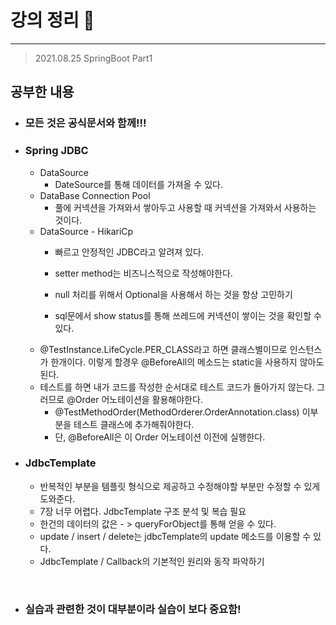 # 강의 정리 🚀
___

> 2021.08.25 SpringBoot Part1

## 공부한 내용

- ### 모든 것은 공식문서와 함께!!! ###

- ### Spring JDBC ###

    - DataSource 
        - DateSource를 통해 데이터를 가져올 수 있다.
    - DataBase Connection Pool
        - 풀에 커넥션을 가져와서 쌓아두고 사용할 때 커넥션을 가져와서 사용하는 것이다.
    - DataSource - HikariCp
        - 빠르고 안정적인 JDBC라고 알려져 있다.
        - setter method는 비즈니스적으로 작성해야한다.

        - null 처리를 위해서 Optional을 사용해서 하는 것을 항상 고민하기
        - sql문에서 show status를 통해 쓰레드에 커넥션이 쌓이는 것을 확인할 수 있다.
    - @TestInstance.LifeCycle.PER_CLASS라고 하면 클래스별이므로 인스턴스가 한개이다. 이렇게 할경우 @BeforeAll의 메소드는 static을 사용하지 않아도 된다.
    - 테스트를 하면 내가 코드를 작성한 순서대로 테스트 코드가 돌아가지 않는다. 그러므로 @Order 어노테이션을 활용해야한다.
        - @TestMethodOrder(MethodOrderer.OrderAnnotation.class) 이부분을 테스트 클래스에 추가해줘야한다.
        - 단, @BeforeAll은 이 Order 어노테이션 이전에 실행한다.

- ### JdbcTemplate ###
    - 반복적인 부분을 템플릿 형식으로 제공하고 수정해야할 부분만 수정할 수 있게 도와준다.
    - 7장 너무 어렵다. JdbcTemplate 구조 분석 및 복습 필요
    - 한건의 데이터의 값은 - > queryForObject를 통해 얻을 수 있다. 
    - update / insert / delete는 jdbcTemplate의 update 메소드를 이용할 수 있다.
    - JdbcTemplate / Callback의 기본적인 원리와 동작 파악하기
<br>

- ### 실습과 관련한 것이 대부분이라 실습이 보다 중요함! ###